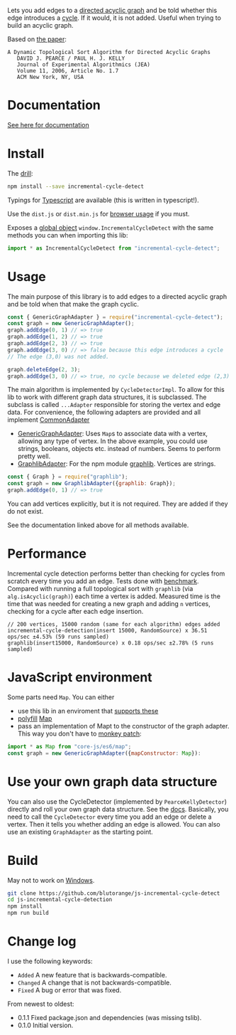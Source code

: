 Lets you add edges to a [directed acyclic graph](https://en.wikipedia.org/wiki/Directed_acyclic_graph) and be told whether this edge
introduces a [cycle](https://en.wikipedia.org/wiki/Cycle_(graph_theory)). If it would, it is not added. Useful when trying to build
an acyclic graph.

Based on [the paper](https://dl.acm.org/citation.cfm?id=1210590):

```text
A Dynamic Topological Sort Algorithm for Directed Acyclic Graphs
   DAVID J. PEARCE / PAUL H. J. KELLY
   Journal of Experimental Algorithmics (JEA)
   Volume 11, 2006, Article No. 1.7
   ACM New York, NY, USA
```

# Documentation

[See here for documentation](https://blutorange.github.io/js-incremental-cycle-detect/)

# Install

The [drill](https://docs.npmjs.com/getting-started/installing-npm-packages-locally):

```sh
npm install --save incremental-cycle-detect
```

Typings for [Typescript](https://www.typescriptlang.org/) are available (this is written in typescript!).

Use the `dist.js` or `dist.min.js` for [browser usage](http://browserify.org/) if you must.

Exposes a [global object](https://softwareengineering.stackexchange.com/questions/277279/why-are-globals-bad-in-javascript) `window.IncrementalCycleDetect` with the same methods you can when importing this lib:

```javascript
import * as IncrementalCycleDetect from "incremental-cycle-detect";
```

# Usage

The main purpose of this library is to add edges to a directed acyclic graph and be told when
that make the graph cyclic.

```javascript
const { GenericGraphAdapter } = require("incremental-cycle-detect");
const graph = new GenericGraphAdapter();
graph.addEdge(0, 1) // => true
graph.addEdge(1, 2) // => true
graph.addEdge(2, 3) // => true
graph.addEdge(3, 0) // => false because this edge introduces a cycle
// The edge (3,0) was not added.

graph.deleteEdge(2, 3);
graph.addEdge(3, 0) // => true, no cycle because we deleted edge (2,3)
```

The main algorithm is implemented by `CycleDetectorImpl`. To allow for this lib to work with different graph
data structures, it is subclassed. The subclass is called `...Adapter` responsible for storing the vertex and edge data.
For convenience, the following adapters are provided and all implement [CommonAdapter](https://blutorange.github.io/js-incremental-cycle-detect/interfaces/commonadapter.html)

- [GenericGraphAdapter](https://blutorange.github.io/js-incremental-cycle-detect/classes/genericgraphadapter.html): Uses `Map`s to associate data with a vertex, allowing any type of vertex. In the above example, you could use strings, booleans, objects etc. instead of numbers. Seems to perform pretty well.
- [GraphlibAdapter](https://blutorange.github.io/js-incremental-cycle-detect/classes/graphlibadapter.html): For the npm module [graphlib](https://www.npmjs.com/package/graphlib). Vertices are strings.

```javascript
const { Graph } = require("graphlib");
const graph = new GraphlibAdapter({graphlib: Graph});
graph.addEdge(0, 1) // => true
```

You can add vertices explicitly, but it is not required. They are added if they do not exist.

See the documentation linked above for all methods available.

# Performance

Incremental cycle detection performs better than checking for cycles from scratch every time you add an edge.
Tests done with [benchmark](https://www.npmjs.com/package/benchmark). Compared with running a full topological
sort with `graphlib` (via `alg.isAcyclic(graph)`) each time a vertex is added. Measured time is the time that
was needed for creating a new graph and adding `n` vertices, checking for a cycle after each edge insertion.

```
// 200 vertices, 15000 random (same for each algorithm) edges added
incremental-cycle-detection(insert 15000, RandomSource) x 36.51 ops/sec ±4.53% (59 runs sampled)
graphlib(insert15000, RandomSource) x 0.18 ops/sec ±2.78% (5 runs sampled)
```

# JavaScript environment

Some parts need `Map`. You can either

- use this lib in an enviroment that [supports these](https://developer.mozilla.org/en-US/docs/Web/JavaScript/Reference/Global_Objects/Map)
- [polyfill](https://en.wikipedia.org/wiki/Polyfill_%28programming%29) [Map](https://www.npmjs.com/package/core-js)
- pass an implementation of Mapt to the constructor of the graph adapter. This way you don't have to [monkey patch](https://stackoverflow.com/questions/5741877/is-monkey-patching-really-that-bad):

```javascript
import * as Map from "core-js/es6/map";
const graph = new GenericGraphAdapter({mapConstructor: Map}):
```

# Use your own graph data structure

You can also use the CycleDetector (implemented by `PearceKellyDetector`) directly and
roll your own graph data structure. See the [docs](https://blutorange.github.io/js-incremental-cycle-detect/classes/pearcekellydetector.html).
Basically, you need to call the `CycleDetector` every time you add an edge or delete a vertex. Then it tells you
whether adding an edge is allowed. You can also use an existing `GraphAdapter` as the starting point.

# Build

May not to work on [Windows](https://xkcd.com/196/).

```sh
git clone https://github.com/blutorange/js-incremental-cycle-detect
cd js-incremental-cycle-detection
npm install
npm run build
```

# Change log

I use the following keywords:

- `Added` A new feature that is backwards-compatible.
- `Changed` A change that is not backwards-compatible.
- `Fixed` A bug or error that was fixed.

From newest to oldest:

- 0.1.1 Fixed package.json and dependencies (was missing tslib).
- 0.1.0 Initial version.